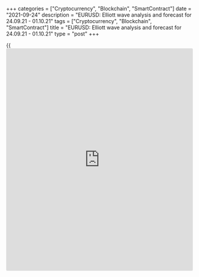 +++
categories = ["Cryptocurrency", "Blockchain", "SmartContract"]
date = "2021-09-24"
description = "EURUSD: Elliott wave analysis and forecast for 24.09.21 - 01.10.21"
tags = ["Cryptocurrency", "Blockchain", "SmartContract"]
title = "EURUSD: Elliott wave analysis and forecast for 24.09.21 - 01.10.21"
type = "post"
+++

{{<iframe id="large-banner" src="https://www.bounty.group/#slide=27.0" width="100%" height="600" scrolling="no" style="border: 0px solid rgb(216, 221, 230); border-radius: 3px;">}}

2021-09-24

2021-09-24

EURUSD: Elliott wave analysis and forecast for 24.09.21 – 01.10.21Alex
Geuta

 **Main scenario:** consider long positions from corrections above the
level of 1.1661 with a target of 1.2089 – 1.2269.

 **Alternative scenario:** breakout and consolidation below the level of
1.1661 will allow the pair to continue declining to the levels of 1.1592
– 1.1486.

 **Analysis:** Daily chart: the first wave of larger degree 1 of (3) is
formed, and a downside correction appears to have formed as wave 2 of
(3). Apparently, wave с of 2 finished developing, and the third wave 3
of (3) started forming on the H4 chart. The first counter-trend wave of
smaller degree (i) of i of 3 is formed on the H1 chart, and a local
correction is supposedly completed in the form of wave (ii) of i. If the
presumption is correct, the pair will continue to rise to the levels of
1.2089 – 1.2269. The level of 1.1661 is critical in this scenario. Its
breakout will allow the pair to continue falling to the levels of 1.1592
– 1.1486.

* * *

* * *



## Price chart of EURUSD in real time mode

The content of this article reflects the author’s opinion and does not
necessarily reflect the official position of LiteForex. The material
published on this page is provided for informational purposes only and
should not be considered as the provision of investment advice for the
purposes of Directive 2004/39/EC.

Rate this article:

{{value}}

( {{count}} {{title}} )